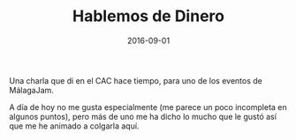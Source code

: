 ﻿---
layout: post
title: Hablemos de Dinero
date: 2016-09-01
description: Está feo hablar de dinero, por eso aprendemos tan poco de cómo funciona
img: assets/img/cover/hablemosdedinero.jpg
video: pzImm2eb6BY
tags: [Consejos]
words: 53 minutos
status: published
---

Una charla que di en el CAC hace tiempo, para uno de los eventos de MálagaJam.

A día de hoy no me gusta especialmente (me parece un poco incompleta en algunos puntos), pero más de uno me ha dicho lo mucho que le gustó así que me he animado a colgarla aquí.
